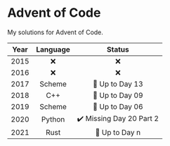 # Advent of Code

My solutions for Advent of Code.


| Year | Language | Status |
| :--: | :------: | :----: |
| 2015 | ❌ | ❌ |
| 2016 | ❌ | ❌ |
| 2017 | Scheme | 🚧 Up to Day 13
| 2018 | C++ | 🚧 Up to Day 09
| 2019 | Scheme | 🚧 Up to Day 06
| 2020 | Python | ✔️ Missing Day 20 Part 2
| 2021 | Rust | 🔁 Up to Day n